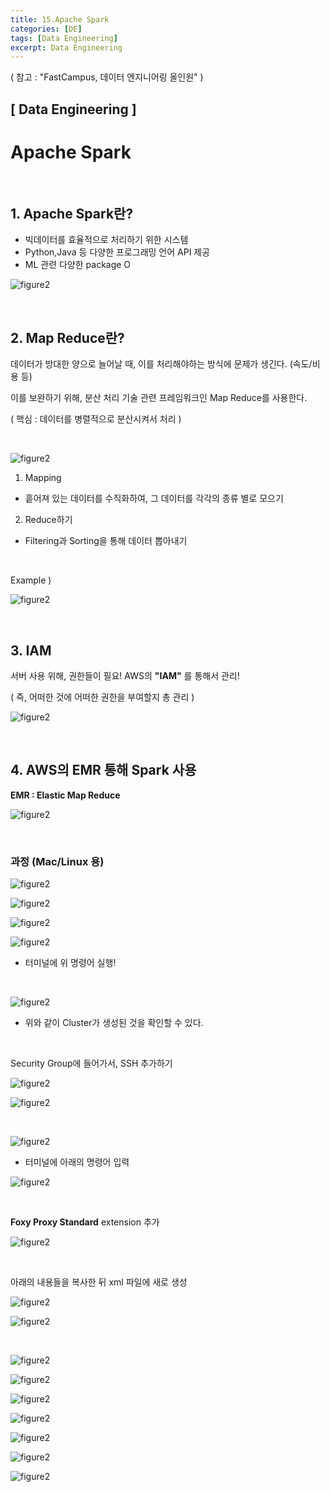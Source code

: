 ```yaml
---
title: 15.Apache Spark
categories: [DE]
tags: [Data Engineering]
excerpt: Data Engineering
---
```


( 참고 : "FastCampus, 데이터 엔지니어링 올인원" )

## [ Data Engineering ]

# Apache Spark

<br>

## 1. Apache Spark란?

- 빅데이터를 효율적으로 처리하기 위한 시스템
- Python,Java 등 다양한 프로그래밍 언어 API 제공
- ML 관련 다양한 package O

![figure2](/assets/img/DE/de30.png)

<br>

## 2. Map Reduce란?

데이터가 방대한 양으로 늘어날 때, 이를 처리해야하는 방식에 문제가 생긴다. (속도/비용 등)

이를 보완하기 위해, 분산 처리 기술 관련 프레임워크인 Map Reduce를 사용한다.

( 핵심 : 데이터를 병렬적으로 분산시켜서 처리 )

<br>

![figure2](/assets/img/DE/de31.png)

1) Mapping

- 흩어져 있는 데이터를 수직화하여, 그 데이터를 각각의 종류 별로 모으기

2) Reduce하기

- Filtering과 Sorting을 통해 데이터 뽑아내기

<br>

Example )

![figure2](/assets/img/DE/de32.png)

<br>

## 3. IAM

서버 사용 위해, 권한들이 필요! AWS의 **"IAM"** 를 통해서 관리!

( 즉, 어떠한 것에 어떠한 권한을 부여할지 총 관리 )

![figure2](/assets/img/DE/de34.png)

<br>

## 4. AWS의 EMR 통해 Spark 사용

**EMR : Elastic Map Reduce**

![figure2](/assets/img/DE/de33.png)

<br>

### 과정 (Mac/Linux 용)

![figure2](/assets/img/DE/de35.png)

![figure2](/assets/img/DE/de36.png)

![figure2](/assets/img/DE/de37.png)

![figure2](/assets/img/DE/de38.png)

- 터미널에 위 명령어 실행!  

<br>

![figure2](/assets/img/DE/de40.png)

- 위와 같이 Cluster가 생성된 것을 확인할 수 있다.

<br>

Security Group에 들어가서, SSH 추가하기

![figure2](/assets/img/DE/de41.png)

![figure2](/assets/img/DE/de42.png)

<br>

![figure2](/assets/img/DE/de43.png)

- 터미널에 아래의 명령어 입력

![figure2](/assets/img/DE/de44.png)

<br>

**Foxy Proxy Standard** extension 추가

![figure2](/assets/img/DE/de46.png)

<br>

아래의 내용들을 복사한 뒤 xml 파일에 새로 생성

![figure2](/assets/img/DE/de47.png)

![figure2](/assets/img/DE/de48.png)

<br>

![figure2](/assets/img/DE/de49.png)

![figure2](/assets/img/DE/de50.png)

![figure2](/assets/img/DE/de51.png)

![figure2](/assets/img/DE/de52.png)

![figure2](/assets/img/DE/de53.png)

![figure2](/assets/img/DE/de54.png)

![figure2](/assets/img/DE/de55.png)